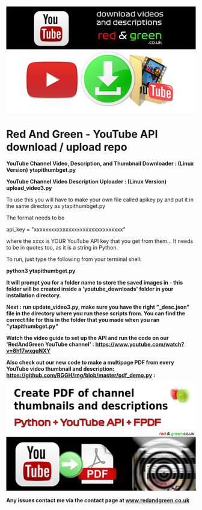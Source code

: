 <a href="https://github.com/RGGH/rng/blob/master/ytapithumbget.py">
  <img src="youtube-download-videos.png" alt="YouTube Video Download to mp4 + descriptions + thumbnails" style="">
</a> 

# Red And Green - YouTube API download / upload repo

<b>YouTube Channel Video, Description, and Thumbnail Downloader : (Linux Version)</b>
<b>ytapithumbget.py</b>

<b>YouTube Channel Video Description Uploader : (Linux Version)</b>
<b>upload_video3.py</b>

To use this you will have to make your own file called apikey.py and put it in the same directory as ytapithumbget.py

The format needs to be 

api_key = "xxxxxxxxxxxxxxxxxxxxxxxxxxxxxxx" 

where the xxxx is YOUR YouTube API key that you get from them...
It needs to be in quotes too, as it is a string in Python.

To run, just type the following from your terminal shell:

<b>python3 ytapithumbget.py<b>
  
It will prompt you for a folder name to store the saved images in - this folder will be created inside a 'youtube_downloads' folder in your installation directory.

Next : run update_video3.py, make sure you have the right "_desc.json" file in the directory where you run these scripts from.
You can find the correct file for this in the folder that you made when you ran "ytapithumbget.py"

Watch the video guide to set up the API and run the code on our 'RedAndGreen YouTube channel' : https://www.youtube.com/watch?v=8h17wxgqNXY

Also check out our new code to make a multipage PDF from every YouTube video thumbnail and description:  	
https://github.com/RGGH/rng/blob/master/pdf_demo.py : 

<a href="https://github.com/RGGH/rng/blob/master/pdf_demo.py">
  <img src="Banner_1.png" alt="YouTube PDF maker" style="">
</a> 

Any issues contact me via the contact page at www.redandgreen.co.uk
